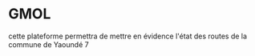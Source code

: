 # GMOL
cette plateforme permettra de mettre en évidence l'état des routes de la commune de Yaoundé 7
